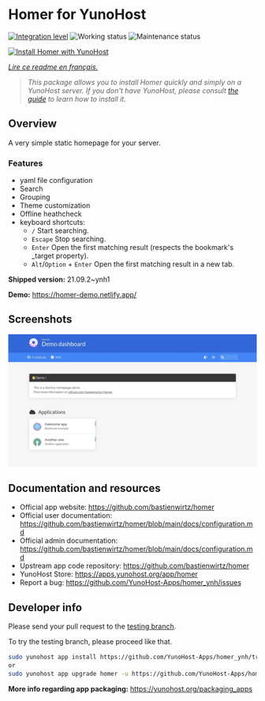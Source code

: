 <!--
N.B.: This README was automatically generated by https://github.com/YunoHost/apps/tree/master/tools/README-generator
It shall NOT be edited by hand.
-->

# Homer for YunoHost

[![Integration level](https://dash.yunohost.org/integration/homer.svg)](https://dash.yunohost.org/appci/app/homer) ![Working status](https://ci-apps.yunohost.org/ci/badges/homer.status.svg) ![Maintenance status](https://ci-apps.yunohost.org/ci/badges/homer.maintain.svg)

[![Install Homer with YunoHost](https://install-app.yunohost.org/install-with-yunohost.svg)](https://install-app.yunohost.org/?app=homer)

*[Lire ce readme en français.](./README_fr.md)*

> *This package allows you to install Homer quickly and simply on a YunoHost server.
If you don't have YunoHost, please consult [the guide](https://yunohost.org/#/install) to learn how to install it.*

## Overview

A very simple static homepage for your server.

### Features

- yaml file configuration
- Search
- Grouping
- Theme customization
- Offline heathcheck
- keyboard shortcuts:
    - `/` Start searching.
    - `Escape` Stop searching.
    - `Enter` Open the first matching result (respects the bookmark's _target property).
    - `Alt`/`Option` + `Enter` Open the first matching result in a new tab.


**Shipped version:** 21.09.2~ynh1

**Demo:** https://homer-demo.netlify.app/

## Screenshots

![Screenshot of Homer](./doc/screenshots/homer.webp)

## Documentation and resources

* Official app website: <https://github.com/bastienwirtz/homer>
* Official user documentation: <https://github.com/bastienwirtz/homer/blob/main/docs/configuration.md>
* Official admin documentation: <https://github.com/bastienwirtz/homer/blob/main/docs/configuration.md>
* Upstream app code repository: <https://github.com/bastienwirtz/homer>
* YunoHost Store: <https://apps.yunohost.org/app/homer>
* Report a bug: <https://github.com/YunoHost-Apps/homer_ynh/issues>

## Developer info

Please send your pull request to the [testing branch](https://github.com/YunoHost-Apps/homer_ynh/tree/testing).

To try the testing branch, please proceed like that.

``` bash
sudo yunohost app install https://github.com/YunoHost-Apps/homer_ynh/tree/testing --debug
or
sudo yunohost app upgrade homer -u https://github.com/YunoHost-Apps/homer_ynh/tree/testing --debug
```

**More info regarding app packaging:** <https://yunohost.org/packaging_apps>

